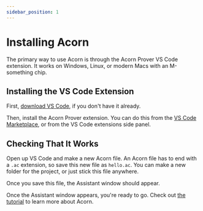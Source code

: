 ```yaml
---
sidebar_position: 1
---
```


# Installing Acorn

The primary way to use Acorn is through the Acorn Prover VS Code extension.
It works on Windows, Linux, or modern Macs with an M-something chip.

## Installing the VS Code Extension

First, [download VS Code](https://code.visualstudio.com/), if you don't have it already.

Then, install the Acorn Prover extension. You can do this from the [VS Code Marketplace](https://marketplace.visualstudio.com/items?itemName=acornprover.acornprover), or from the VS Code extensions side panel.

## Checking That It Works

Open up VS Code and make a new Acorn file. An Acorn file has to end with a `.ac` extension, so save this new file as `hello.ac`.
You can make a new folder for the project, or just stick this file anywhere.

Once you save this file, the Assistant window should appear.

Once the Assistant window appears, you're ready to go. Check out [the tutorial](/docs/tutorial/proving-a-theorem/) to learn more about Acorn.
